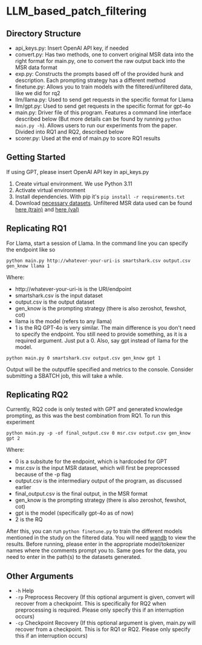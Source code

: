 # LLM_based_patch_filtering

## Directory Structure
* api_keys.py: Insert OpenAI API key, if needed
* convert.py: Has two methods, one to convert original MSR data into the right format for main.py, one to convert the raw output back into the MSR data format
* exp.py: Constructs the prompts based off of the provided hunk and description. Each prompting strategy has a different method
* finetune.py: Allows you to train models with the filtered/unfiltered data, like we did for rq2
* llm/llama.py: Used to send get requests in the specific format for Llama
* llm/gpt.py: Used to send get requests in the specific format for gpt-4o
* main.py: Driver file of this program. Features a command line interface described below (But more details can be found by running ```python main.py -h```). Allows users to run our experiments from the paper. Divided into RQ1 and RQ2, described below
* scorer.py: Used at the end of main.py to score RQ1 results

## Getting Started
If using GPT, please insert OpenAI API key in api_keys.py

1. Create virtual environment. We use Python 3.11
2. Activate virtual environment
3. Install dependencies. With pip it's ```pip install -r requirements.txt```
4. Download [necessary datasets](https://drive.google.com/drive/folders/1lsVoGPOymIGkuKgi50UnGyvviglZ3Mrf?usp=sharing). Unfiltered MSR data used can be found [here (train)](https://drive.google.com/uc?id=1ldXyFvHG41VMrm260cK_JEPYqeb6e6Yw) and [here (val)](https://drive.google.com/uc?id=1yggncqivMcP0tzbh8-8Eu02Edwcs44WZ)

## Replicating RQ1
For Llama, start a session of Llama. In the command line you can specify the endpoint like so
```
python main.py http://whatever-your-uri-is smartshark.csv output.csv gen_know llama 1
```
Where:
  * http://whatever-your-uri-is is the URI/endpoint
  * smartshark.csv is the input dataset
  * output.csv is the output dataset
  * gen_know is the prompting strategy (there is also zeroshot, fewshot, cot)
  * llama is the model (refers to any llama)
  * 1 is the RQ
GPT-4o is very similar. The main difference is you don't need to specify the endpoint. You still need to provide something, as it is a required argument. Just put a 0. Also, say gpt instead of llama for the model.
```
python main.py 0 smartshark.csv output.csv gen_know gpt 1
```
Output will be the outputfile specified and metrics to the console. Consider submitting a SBATCH job, this will take a while.

## Replicating RQ2
Currently, RQ2 code is only tested with GPT and generated knowledge prompting, as this was the best combination from RQ1.
To run this experiment
```
python main.py -p -of final_output.csv 0 msr.csv output.csv gen_know gpt 2
```
Where:
  * 0 is a subsitute for the endpoint, which is hardcoded for GPT
  * msr.csv is the input MSR dataset, which will first be preprocessed because of the -p flag
  * output.csv is the intermediary output of the program, as discussed earlier
  * final_output.csv is the final output, in the MSR format
  * gen_know is the prompting strategy (there is also zeroshot, fewshot, cot)
  * gpt is the model (specifically gpt-4o as of now)
  * 2 is the RQ

After this, you can run ```python finetune.py``` to train the different models mentioned in the study on the filtered data. You will need [wandb](https://docs.wandb.ai/quickstart/) to view the results. Before running, please enter in the appropriate model/tokenizer names where the comments prompt you to. Same goes for the data, you need to enter in the path(s) to the datasets generated.

## Other Arguments
* ```-h``` Help
* ```-rp``` Preprocess Recovery (If this optional argument is given, convert will recover from a checkpoint. This is specifically for RQ2 when preprocessing is required. Please only specify this if an interruption occurs)
* ```-cp``` Checkpoint Recovery (If this optional argument is given, main.py will recover from a checkpoint. This is for RQ1 or RQ2. Please only specify this if an interruption occurs)
